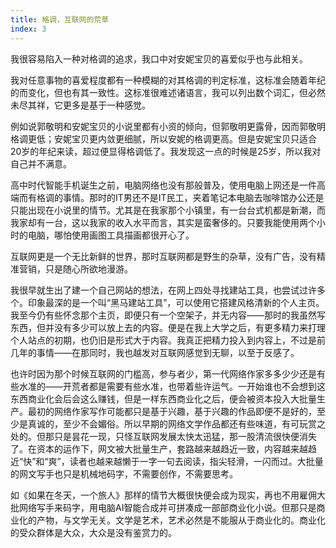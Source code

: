 ```yaml
---
title: 格调，互联网的荒草
index: 3
---
```


我很容易陷入一种对格调的追求，我口中对安妮宝贝的喜爱似乎也与此相关。

我对任意事物的喜爱程度都有一种模糊的对其格调的判定标准，这标准会随着年纪的而变化，但也有其一致性。这标准很难述诸语言，我可以列出数个词汇，但必然未尽其祥，它更多是基于一种感觉。

例如说郭敬明和安妮宝贝的小说里都有小资的倾向，但郭敬明更露骨，因而郭敬明格调更低；安妮宝贝更内敛更细腻，所以安妮的格调更高。但是安妮宝贝只适合20岁的年纪来读，超过便显得格调低了。我发现这一点的时候是25岁，所以我对自己并不满意。

高中时代智能手机诞生之前，电脑网络也没有那般普及，使用电脑上网还是一件高端而有格调的事情。那时的IT男还不是IT民工，夹着笔记本电脑去咖啡馆办公还是只能出现在小说里的情节。尤其是在我家那个小镇里，有一台台式机都是新潮，而我家却有一台，这以我家的收入水平而言，其实是蛮奢侈的。只要我能使用两个小时的电脑，哪怕使用画图工具描画都很开心了。

互联网更是一个无比新鲜的世界，那时互联网都是野生的杂草，没有广告，没有精准营销，只是随心所欲地漫游。

我很早就生出了建一个自己网站的想法，在网上四处寻找建站工具，也尝试过许多个。印象最深的是一个叫“黑马建站工具”，可以使用它搭建风格清新的个人主页。我至今仍有些怀念那个主页，即便只有一个空架子，并无内容——那时的我虽然写东西，但并没有多少可以放上去的内容。便是在我上大学之后，有更多精力来打理个人站点的初期，也仍旧是形式大于内容。我真正把精力投入到内容上，不过是前几年的事情——在那同时，我也越发对互联网感觉到无聊，以至于反感了。

也许时因为那个时候互联网的门槛高，参与者少，第一代网络作家多多少少还是有些水准的——开荒者都是需要有些水准，也带着些许运气。一开始谁也不会想到这东西商业化会后会这么赚钱，但是一样东西商业化之后，便会被资本投入大批量生产。最初的网络作家写作可能都只是基于兴趣，基于兴趣的作品即便不是好的，至少是真诚的，至少不会媚俗。所以早期的网络文学作品都还有些味道，有可玩赏之处的。但那只是昙花一现，只怪互联网发展太快太迅猛，那一股清流很快便消失了。在资本的运作下，网文被大批量生产，套路越来越趋近一致，内容越来越趋近“快”和“爽”，读者也越来越懒于一字一句去阅读，指尖轻滑，一闪而过。大批量的网文写手也只是机械地码字，不需要创作，不需要思考。

如《如果在冬天，一个旅人》那样的情节大概很快便会成为现实，再也不用雇佣大批网络写手来码字，用电脑AI智能合成并可拼凑成一部部商业化小说。但那只是商业化的产物，与文学无关。文学是艺术，艺术必然是不能服从于商业化的。商业化的受众群体是大众，大众是没有鉴赏力的。
